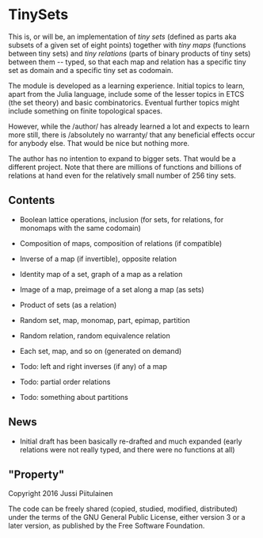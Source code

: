 # TinySets

This is, or will be, an implementation of *tiny sets* (defined as
parts aka subsets of a given set of eight points) together with *tiny
maps* (functions between tiny sets) and *tiny relations* (parts of
binary products of tiny sets) between them -- typed, so that each map
and relation has a specific tiny set as domain and a specific tiny set
as codomain.

The module is developed as a learning experience. Initial topics to
learn, apart from the Julia language, include some of the lesser
topics in ETCS (the set theory) and basic combinatorics. Eventual
further topics might include something on finite topological spaces.

However, while the /author/ has already learned a lot and expects to
learn more still, there is /absolutely no warranty/ that any
beneficial effects occur for anybody else. That would be nice but
nothing more.

The author has no intention to expand to bigger sets. That would be a
different project. Note that there are millions of functions and
billions of relations at hand even for the relatively small number of
256 tiny sets.

## Contents

* Boolean lattice operations, inclusion (for sets, for relations,
  for monomaps with the same codomain)
* Composition of maps, composition of relations (if compatible)
* Inverse of a map (if invertible), opposite relation
* Identity map of a set, graph of a map as a relation
* Image of a map, preimage of a set along a map (as sets)
* Product of sets (as a relation)
* Random set, map, monomap, part, epimap, partition
* Random relation, random equivalence relation
* Each set, map, and so on (generated on demand)

* Todo: left and right inverses (if any) of a map
* Todo: partial order relations
* Todo: something about partitions

## News

* Initial draft has been basically re-drafted and much expanded (early
  relations were not really typed, and there were no functions at all)

## "Property"

Copyright 2016 Jussi Piitulainen

The code can be freely shared (copied, studied, modified, distributed)
under the terms of the GNU General Public License, either version 3 or
a later version, as published by the Free Software Foundation.
